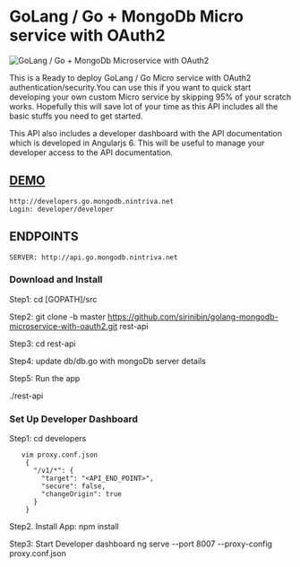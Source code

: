 # GoLang / Go + MongoDb  Micro service with OAuth2

![GoLang / Go + MongoDb  Microservice with OAuth2](https://cdn.pbrd.co/images/HLimzk1.png)

This is a Ready to deploy GoLang / Go Micro service with OAuth2 authentication/security.You can use this if you want to quick start developing your own custom Micro service by skipping 95% of your scratch works.
Hopefully this will save lot of your time as this API includes all the basic stuffs you need to get started.

This API also includes a developer dashboard with the API documentation which is developed in Angularjs 6. This will be useful to manage your developer access to the API documentation.

[DEMO](http://developers.go.mongodb.nintriva.net)
-------------------
```
http://developers.go.mongodb.nintriva.net
Login: developer/developer
```
ENDPOINTS
-------------------
```
SERVER: http://api.go.mongodb.nintriva.net
```


### Download and Install 

Step1: cd [GOPATH]/src

Step2:
git clone -b master https://github.com/sirinibin/golang-mongodb-microservice-with-oauth2.git rest-api


Step3: cd rest-api


Step4: update db/db.go with mongoDb server details


Step5: Run the app

./rest-api

### Set Up Developer Dashboard
Step1: cd developers


       vim proxy.conf.json
        {
          "/v1/*": {
            "target": "<API_END_POINT>",
            "secure": false,
            "changeOrigin": true
          }
        }


Step2. Install App:
       npm install


Step3: Start Developer dashboard
       ng serve --port 8007  --proxy-config proxy.conf.json